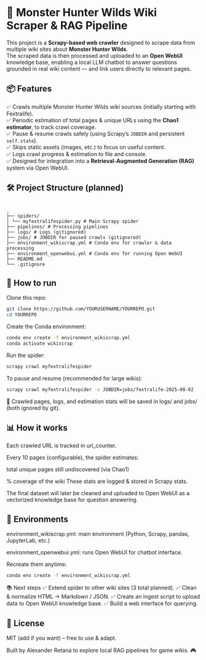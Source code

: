 # 🐉 Monster Hunter Wilds Wiki Scraper & RAG Pipeline

This project is a **Scrapy-based web crawler** designed to scrape data from multiple wiki sites about **Monster Hunter Wilds**.  
The scraped data is then processed and uploaded to an **Open WebUI** knowledge base, enabling a local LLM chatbot to answer questions grounded in real wiki content — and link users directly to relevant pages.


## 📦 Features

✅ Crawls multiple Monster Hunter Wilds wiki sources (initially starting with Fextralife).  
✅ Periodic estimation of total pages & unique URLs using the **Chao1 estimator**, to track crawl coverage.  
✅ Pause & resume crawls safely (using Scrapy’s `JOBDIR` and persistent `self.state`).  
✅ Skips static assets (images, etc.) to focus on useful content.  
✅ Logs crawl progress & estimation to file and console.  
✅ Designed for integration into a **Retrieval-Augmented Generation (RAG)** system via Open WebUI.


## 🛠 Project Structure (planned)
```

.
├── spiders/
│ └── myfextralifespider.py # Main Scrapy spider
├── pipelines/ # Processing pipelines
├── logs/ # Logs (gitignored)
├── jobs/ # JOBDIR for paused crawls (gitignored)
├── environment_wikiscrap.yml # Conda env for crawler & data processing
├── environment_openwebui.yml # Conda env for running Open WebUI
├── README.md
└── .gitignore
```

## 🚀 How to run

Clone this repo:
```bash
git clone https://github.com/YOURUSERNAME/YOURREPO.git
cd YOURREPO
```

Create the Conda environment:

```bash
conda env create -f environment_wikiscrap.yml
conda activate wikiscrap
```

Run the spider:

```bash
scrapy crawl myfextralifespider
```
To pause and resume (recommended for large wikis):

```bash
scrapy crawl myfextralifespider -s JOBDIR=jobs/fextralife-2025-08-02
```

📝 Crawled pages, logs, and estimation stats will be saved in logs/ and jobs/ (both ignored by git).

## 📊 How it works
Each crawled URL is tracked in url_counter.

Every 10 pages (configurable), the spider estimates:

total unique pages still undiscovered (via Chao1)

% coverage of the wiki
These stats are logged & stored in Scrapy stats.

The final dataset will later be cleaned and uploaded to Open WebUI as a vectorized knowledge base for question answering.


## 🧰 Environments
environment_wikiscrap.yml: main environment (Python, Scrapy, pandas, JupyterLab, etc.)

environment_openwebui.yml: runs Open WebUI for chatbot interface.

Recreate them anytime:

```bash
conda env create -f environment_wikiscrap.yml
```

📚 Next steps
✅ Extend spider to other wiki sites (3 total planned).
✅ Clean & normalize HTML → Markdown / JSON.
✅ Create an ingest script to upload data to Open WebUI knowledge base.
✅ Build a web interface for querying.

## 📝 License
MIT (add if you want) – free to use & adapt.

Built by Alexander Retana to explore local RAG pipelines for game wikis. 🎮
